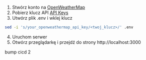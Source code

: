 1. Stwórz konto na [OpenWeatherMap](https://home.openweathermap.org/)
2. Pobierz klucz API [API Keys](https://home.openweathermap.org/api_keys)
3. Utwórz plik .env i wklej klucz

```bash
sed -i 's/your_openweathermap_api_key/<twoj_klucz>/' .env
```
4. Uruchom serwer
5. Otwórz przeglądarkę i przejdź do strony http://localhost:3000



bump cicd
2
